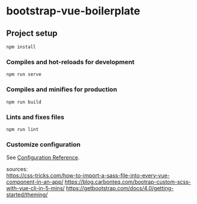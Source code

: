 # bootstrap-vue-boilerplate

## Project setup
```
npm install
```

### Compiles and hot-reloads for development
```
npm run serve
```

### Compiles and minifies for production
```
npm run build
```

### Lints and fixes files
```
npm run lint
```

### Customize configuration
See [Configuration Reference](https://cli.vuejs.org/config/).

sources:  
https://css-tricks.com/how-to-import-a-sass-file-into-every-vue-component-in-an-app/
https://blog.carbonteq.com/bootrap-custom-scss-with-vue-cli-in-5-mins/
https://getbootstrap.com/docs/4.0/getting-started/theming/
